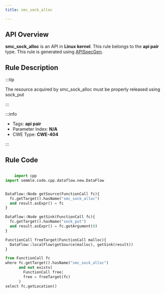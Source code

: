 ```yaml
---
title: smc_sock_alloc

---
```



## API Overview
**smc_sock_alloc** is an API in **Linux kernel**. This rule belongs to the **api pair** type. This rule is generated using [APISpecGen](../../tools/APISpecGen).
## Rule Description

:::tip

The resource acquired by smc_sock_alloc must be properly released using sock_put

:::

:::info

- Tags: **api pair**
- Parameter Index: **N/A**
- CWE Type: **CWE-404**

:::

## Rule Code
```python

    import cpp
import semmle.code.cpp.dataflow.new.DataFlow


DataFlow::Node getSource(FunctionCall fc){
  fc.getTarget().hasName("smc_sock_alloc")
  and result.asExpr() = fc
}

DataFlow::Node getSink(FunctionCall fc){
  fc.getTarget().hasName("sock_put")
  and result.asExpr() = fc.getArgument(0)
}

FunctionCall freeTarget(FunctionCall malloc){
  DataFlow::localFlow(getSource(malloc), getSink(result))
}

from FunctionCall fc
where fc.getTarget().hasName("smc_sock_alloc")
      and not exists(
        FunctionCall free| 
        free = freeTarget(fc)
      )
select fc.getLocation()

    
```